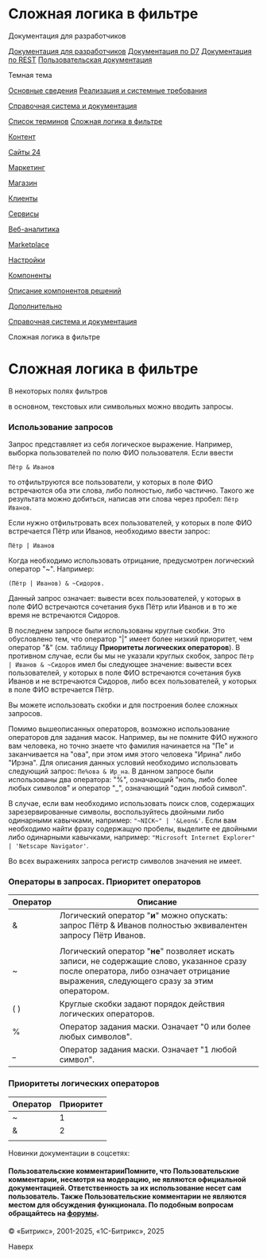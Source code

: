 # Сложная логика в фильтре

Документация для разработчиков

[Документация для разработчиков](https://dev.1c-bitrix.ru/api_help/)
[Документация по D7](https://dev.1c-bitrix.ru/api_d7/)
[Документация по REST](https://dev.1c-bitrix.ru/rest_help/)
[Пользовательская документация](https://dev.1c-bitrix.ru/user_help/)

Темная тема

[Основные сведения](/user_help/index.php)
[Реализация и системные требования](/user_help/reqintro.php)

[Справочная система и документация](/user_help/help/index.php)

[Список терминов](/user_help/help/terms.php)
[Сложная логика в фильтре](/user_help/help/filter.php)

[Контент](/user_help/content/index.php)

[Сайты 24](/user_help/sites24/index.php)

[Маркетинг](/user_help/marketing/index.php)

[Магазин](/user_help/store/index.php)

[Клиенты](/user_help/clients/index.php)

[Сервисы](/user_help/service/index.php)

[Веб-аналитика](/user_help/statistic/index.php)

[Marketplace](/user_help/marketplace/index.php)

[Настройки](/user_help/settings/index.php)

[Компоненты](/user_help/components/index.php)

[Описание компонентов решений](/user_help/description_decisions/index.php)

[Дополнительно](/user_help/additional/index.php)

[Справочная система и документация](/user_help/help/index.php)

Сложная логика в фильтре

# Сложная логика в фильтре

В некоторых
полях фильтров



в основном, текстовых или символьных
можно вводить запросы.

  

### Использование запросов

Запрос представляет из себя логическое выражение. Например, выборка пользователей по полю ФИО пользователя. Если ввести

```
Пётр & Иванов
```

то отфильтруются все пользователи, у которых в поле ФИО встречаются оба эти слова, либо полностью, либо частично. Такого же результата можно добиться, написав эти слова через пробел: `Пётр Иванов`.

Если нужно отфильтровать всех пользователей, у которых в поле ФИО встречается Пётр или Иванов, необходимо ввести запрос:

```
Пётр | Иванов
```

Когда необходимо использовать отрицание, предусмотрен логический оператор "~". Например:

```
(Пётр | Иванов) & ~Сидоров.
```

Данный запрос означает: вывести всех пользователей, у которых в поле ФИО встречаются сочетания букв Пётр или Иванов и в то же время не встречаются Сидоров.

В последнем запросе были использованы круглые скобки. Это обусловлено тем, что оператор "|" имеет более низкий приоритет, чем оператор "&" (см. таблицу **Приоритеты логических операторов**). В противном случае, если бы мы не указали круглых скобок, запрос `Пётр | Иванов & ~Сидоров` имел бы следующее значение: вывести всех пользователей, у которых в поле ФИО встречаются сочетания букв Иванов и не встречаются Сидоров, либо всех пользователей, у которых в поле ФИО встречается Пётр.

Вы можете использовать скобки и для построения более сложных запросов.

Помимо вышеописанных операторов, возможно использование операторов для задания масок. Например, вы не помните ФИО нужного вам человека, но точно знаете что фамилия начинается на "Пе" и заканчивается на "ова", при этом имя этого человека "Ирина" либо "Ирэна". Для описания данных условий необходимо использовать следующий запрос: `Пе%ова & Ир_на`. В данном запросе были использованы два оператора: "%", означающий "ноль, либо более любых символов" и оператор "\_", означающий "один любой символ".

В случае, если вам необходимо использовать поиск слов, содержащих зарезервированные символы, воспользуйтесь двойными либо одинарными кавычками, например: `"~NICK~" | '&Leon&'`. Если вам необходимо найти фразу содержащую пробелы, выделите ее двойными либо одинарными кавычками, например: `"Microsoft Internet Explorer" | 'Netscape Navigator'`.

Во всех выражениях запроса регистр символов значения не имеет.

### Операторы в запросах. Приоритет операторов

| Оператор | Описание |
| --- | --- |
| & | Логический оператор "**и**" можно опускать: запрос Пётр & Иванов полностью эквивалентен запросу Пётр Иванов. |
| | | Логический оператор "**или**" позволяет искать записи, содержащие хотя бы один из операндов. |
| ~ | Логический оператор "**не**" позволяет искать записи, не содержащие слово, указанное сразу после оператора, либо означает отрицание выражения, следующего сразу за этим оператором. |
| ( ) | Круглые скобки задают порядок действия логических операторов. |
| % | Оператор задания маски. Означает "0 или более любых символов". |
| \_ | Оператор задания маски. Означает "1 любой символ". |

  

### Приоритеты логических операторов

| Оператор | Приоритет |
| --- | --- |
| ~ | 1 |
| & | 2 |
| | | 3 |

Новинки документации в соцсетях:

#### Пользовательские комментарииПомните, что Пользовательские комментарии, несмотря на модерацию, не являются официальной документацией. Ответственность за их использование несет сам пользователь. Также Пользовательские комментарии не являются местом для обсуждения функционала. По подобным вопросам обращайтесь на [форумы](http://dev.1c-bitrix.ru/community/forums/group1/).

© «Битрикс», 2001-2025, «1С-Битрикс», 2025

Наверх